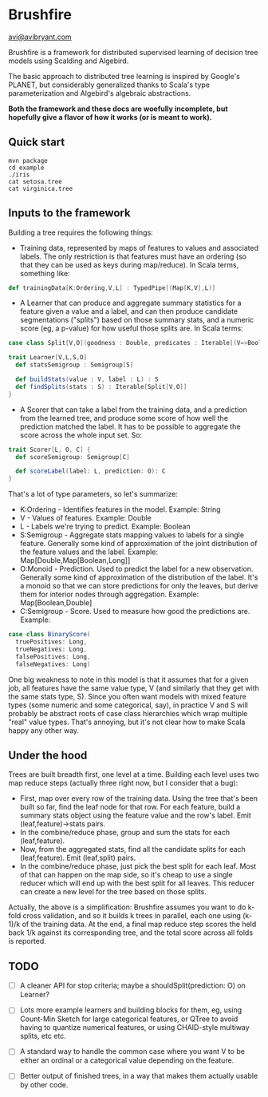Brushfire
=========

avi@avibryant.com

Brushfire is a framework for distributed supervised learning of decision tree models using Scalding and Algebird.

The basic approach to distributed tree learning is inspired by Google's PLANET, but considerably generalized thanks to Scala's type parameterization and Algebird's algebraic abstractions.

**Both the framework and these docs are woefully incomplete, but hopefully give a flavor of how it works (or is meant to work).**

## Quick start

````
mvn package
cd example
./iris
cat setosa.tree
cat virginica.tree
````

## Inputs to the framework

Building a tree requires the following things:

- Training data, represented by maps of features to values and associated labels. The only restriction is that features must have an ordering (so that they can be used as keys during map/reduce). In Scala terms, something like:

````scala
def trainingData[K:Ordering,V,L] : TypedPipe[(Map[K,V],L)]
````

- A Learner that can produce and aggregate summary statistics for a feature given a value and a label, and can then produce candidate segmentations ("splits") based on those summary stats, and a numeric score (eg, a p-value) for how useful those splits are. In Scala terms:

````scala
case class Split[V,O](goodness : Double, predicates : Iterable[(V=>Boolean,O)])

trait Learner[V,L,S,O]
  def statsSemigroup : Semigroup[S]

  def buildStats(value : V, label : L) : S
  def findSplits(stats : S) : Iterable[Split[V,O]]
}
````

- A Scorer that can take a label from the training data, and a prediction from the learned tree, and produce some score of how well the prediction matched the label. It has to be possible to aggregate the score across the whole input set. So:

````scala
trait Scorer[L, O, C] {
  def scoreSemigroup: Semigroup[C]

  def scoreLabel(label: L, prediction: O): C
}
````

That's a lot of type parameters, so let's summarize:

- K:Ordering - Identifies features in the model. Example: String
- V - Values of features. Example: Double
- L - Labels we're trying to predict. Example: Boolean
- S:Semigroup - Aggregate stats mapping values to labels for a single feature. Generally some kind of approximation of the joint distribution of the feature values and the label. Example: Map[Double,Map[Boolean,Long]]
- O:Monoid - Prediction. Used to predict the label for a new observation. Generally some kind of approximation of the distribution of the label. It's a monoid so that we can store predictions for only the leaves, but derive them for interior nodes through aggregation. Example: Map[Boolean,Double]
- C:Semigroup - Score. Used to measure how good the predictions are. Example:

````scala
case class BinaryScore(
  truePositives: Long,
  trueNegatives: Long,
  falsePositives: Long,
  falseNegatives: Long)
````

One big weakness to note in this model is that it assumes that for a given job, all features have the same value type, V (and similarly that they get with the same stats type, S). Since you often want models with mixed feature types (some numeric and some categorical, say), in practice V and S will probably be abstract roots of case class hierarchies which wrap multiple "real" value types. That's annoying, but it's not clear how to make Scala happy any other way.

## Under the hood

Trees are built breadth first, one level at a time. Building each level uses two map reduce steps (actually three right now, but I consider that a bug):

- First, map over every row of the training data. Using the tree that's been built so far, find the leaf node for that row. For each feature, build a summary stats object using the feature value and the row's label. Emit (leaf,feature)->stats pairs.
- In the combine/reduce phase, group and sum the stats for each (leaf,feature).
- Now, from the aggregated stats, find all the candidate splits for each (leaf,feature). Emit (leaf,split) pairs.
- In the combine/reduce phase, just pick the best split for each leaf. Most of that can happen on the map side, so it's cheap to use a single reducer which will end up with the best split for all leaves. This reducer can create a new level for the tree based on those splits.

Actually, the above is a simplification: Brushfire assumes you want to do k-fold cross validation, and so it builds k trees in parallel, each one using (k-1)/k of the training data. At the end, a final map reduce step scores the held back 1/k against its corresponding tree, and the total score across all folds is reported.

## TODO

- [ ] A cleaner API for stop criteria; maybe a shouldSplit(prediction: O) on Learner?
- [ ] Lots more example learners and building blocks for them, eg, using Count-Min Sketch for large categorical features, or QTree to avoid having to quantize numerical features, or using CHAID-style multiway splits, etc etc.
- [ ] A standard way to handle the common case where you want V to be either an ordinal or a categorical value depending on the feature.
- [ ] Better output of finished trees, in a way that makes them actually usable by other code.

